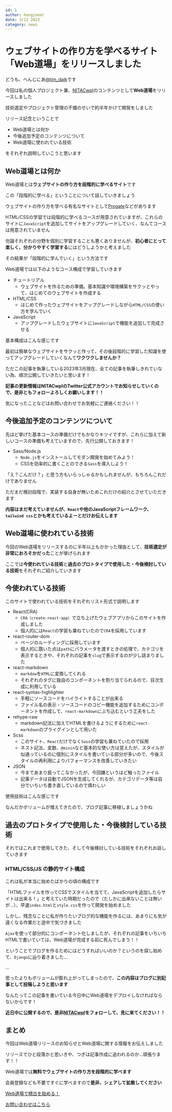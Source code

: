 ```yaml
---
id: 1
author: hengineer
date: 3/12 2023
category: news
---
```



# ウェブサイトの作り方を学べるサイト「Web道場」をリリースしました

どうも、へんじにあ[@tim_daik](https://twitter.com/tim_daik)です

今回は私の個人プロジェクト兼、[NITACwpl](https://nitacwpl.tech)のコンテンツとして**Web道場**をリリースしました

技術選定やプロジェクト管理の不備のせいで約半年かけて開発をしました

リリース記念ということで

- Web道場とは何か
- 今後追加予定のコンテンツについて
- Web道場に使われている技術

をそれぞれ説明していこうと思います

## Web道場とは何か

Web道場とは**ウェブサイトの作り方を段階的に学べるサイト**です

この「段階的に学べる」ということについて話していきましょう

ウェブサイトの作り方を学べる有名なサイトとして[Progate](https://prog-8.com)などがあります

HTML/CSSの学習では段階的に学べるコースが用意されていますが、これらのサイトに`JavaScript`を追加してサイトをアップグレードしていく、なんてコースは用意されていません

勿論それぞれの分野を個別に学習することも悪くありませんが、**初心者にとって楽しく、分かりやすく学習する**にはどうしようかと考えました

その結果が「段階的に学んでいく」という方法です

Web道場では以下のようなコース構成で学習していきます

- チュートリアル
  - ウェブサイトを作るための準備。基本知識や環境構築をサクッとやって、はじめてのウェブサイトを作成する
- HTML/CSS
  - はじめて作ったウェブサイトをアップグレードしながら`HTML/CSS`の使い方を学んでいく
- JavaScript
  - アップグレードしたウェブサイトに`JavaScript`で機能を追加して完成させる

基本構成はこんな感じです

最初は簡単なウェブサイトをサクッと作って、その後段階的に学習した知識を使ってアップグレードしていくなんて**ワクワクしませんか？**

ただこの記事を執筆している2023年3月現在、全ての記事を執筆しきれていない為、順次公開していきたいと思います！

**記事の更新情報はNITACwplのTwitter公式アカウントでお知らせしていくので、是非ともフォローよろしくお願いします！！**

気になったことなどはお問い合わせでお気軽にご連絡ください！！

## 今後追加予定のコンテンツについて

先ほど挙げた基本コースの準備だけでもかなりキツイですが、これらに加えて新しいコースの準備も考えていますので、先行公開しておきます！

- Sass/Node.js
  - `Node.js`をインストールしてモダン開発を始めてみよう！
  - CSSを効率的に書くことのできる`Sass`を導入しよう！

「え？こんだけ？」と思う方もいらっしゃるかもしれませんが、もちろんこれだけでありません

ただまだ検討段階で、実装する自身が無いためこれだけの紹介とさせていただきます

**内容はまだ考えていませんが、`React`や他のJavaScriptフレームワーク、`tailwind css`とかも考えているよーとだけお伝えします**

## Web道場に使われている技術

今回のWeb道場をリリースするのに半年以上もかかった理由として、**技術選定が非常におろそかだった**ことが挙げられます

ここでは**今使われている技術**と**過去のプロトタイプで使用した・今後検討している技術**をそれぞれご紹介していきます

## 今使われている技術

このサイトで使われている技術をそれぞれリスト形式で説明します

- React(CRA)
  - `CRA（create-react-app）`で立ち上げたウェブアプリからこのサイトを作成しました
  - 個人的には`React`の学習も兼ねていたので`CRA`を採用しています
- react-router-dom
  - ページのルーティングに採用しています
  - 個人的に躓いた点は`path`にパラメータを渡すときの処理で、カテゴリを表示するときや、それぞれの記事を`slug`で表示するのが少し詰まりました
- react-markdown
  - `markdow`を`HTML`に変換してくれる
  - それぞれのタグに独自のコンポーネントを割り当てられるので、目次生成に利用している
- react-syntax-highlighter
  - 手軽にソースコードをハイライトすることが出来る
  - ファイル名の表示・ソースコードのコピー機能を追加するためにコンポーネントを作成して、`react-markdown`にぶち込むという工夫をした
- rehype-raw
  - markdown記法に加えてHTMLを書けるようにするために`react-markdown`のプライグインとして用いた
- Scss
  - このサイト、`React`だけでなく`Sass`の学習も兼ねていたので採用
  - ネスト記法、変数、`@mixin`など基本的な使い方は覚えたが、スタイルが似通っているのに個別にスタイルを書いている部分が多いので、今後スタイルの再利用によりパフォーマンスを改善していきたい
- JSON
  - 今まであまり扱ってこなかったが、今回嫌というほど触ったファイル
  - 記事データは自動でJSONを生成してくれるが、カテゴリデータ等は自分でいちいち書き直しているので煩わしい

使用技術はこんな感じです

なんだかボリュームが増えてきたので、ブログ記事に移植しましょうかね

## 過去のプロトタイプで使用した・今後検討している技術

それではこれまで使用してきた、そして今後検討している技術をそれぞれお話していきます

### HTML/CSS/JS の静的サイト構成

これは私が本当に始めたばかりの頃の構成です

「HTMLファイルを作ってCSSでスタイルを当てて、JavaScriptを追加したらサイトは出来る！」と考えていた時期だったので（たしかに出来ないことは無いが…）、早速`index.html`と`style.css`を作って開発を始めました

しかし、残念なことに私が作りたいブログ的な機能を作るには、あまりにも気が遠くなる作業だと途中で気づきました

`Ajax`を使って部分的にコンポーネント化しましたが、それぞれの記事をいちいちHTMLで書いていては、Web道場が完成する前に死んでしまう！！

ということでブログを作るためにはどうすればいいのか？というのを探し始めて、`Django`に辿り着きました…

…

思ったよりもボリュームが膨れ上がってしまったので、**この内容はブログに別記事として投稿しようと思います**

なんたってこの記事を書いている今日中にWeb道場をデプロイしなければならないからです！

**近日中に公開するので、是非[NITACwpl](https://nitacwpl.tech)をフォローして、見に来てください！！**

## まとめ

今回はWeb道場リリースのお知らせとWeb道場に関する情報をお伝えしました

リリースでひと段落かと思いきや、つぎは記事作成に追われるのか…頑張ります！！

Web道場では**無料でウェブサイトの作り方を段階的に学べます**

会員登録なども不要ですぐに学べますので**是非、シェアして拡散してください**

[Web道場で稽古を始める！](https://web-dojo.nitacwpl.tech/courses)

[お問い合わせはこちら](https://docs.google.com/forms/d/e/1FAIpQLSerzLp6he7eKAoQkf-Whf8yIiYErMEfk-DFXxAi2NBrDF-ewA/viewform)

